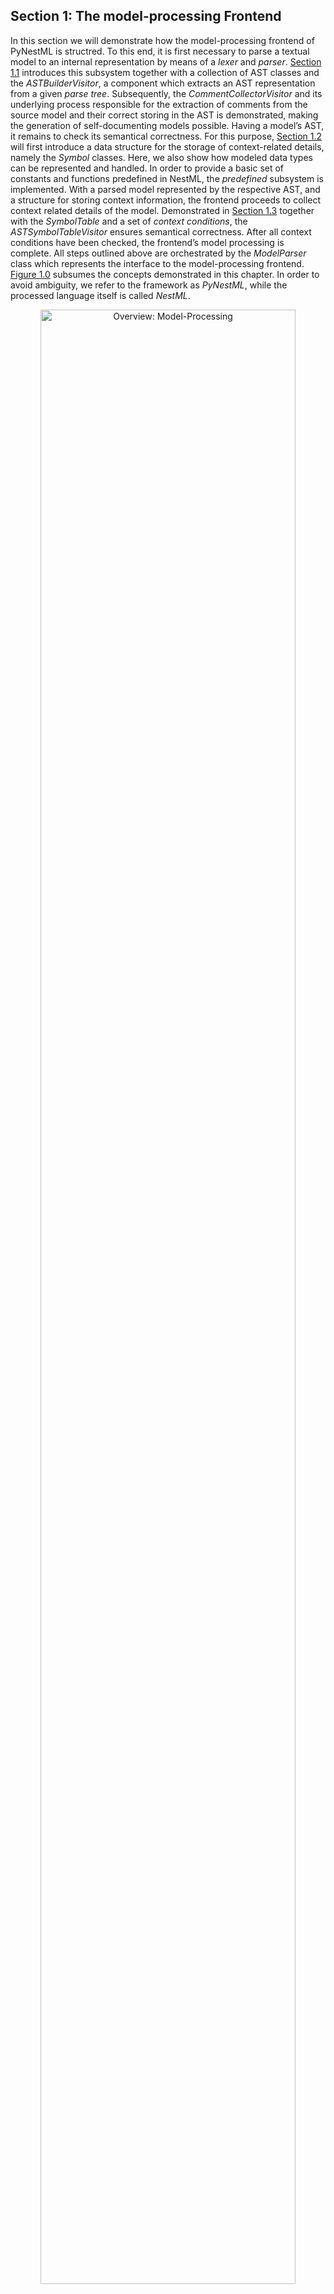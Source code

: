 ## Section 1: The model-processing Frontend
<a name="chap:main:front:intro"></a> 

In this section we will demonstrate how the model-processing frontend of PyNestML is structred. To this end, it is first necessary to parse a textual model to an internal representation by means of a *lexer* and *parser*. [Section 1.1](#chap:main:front:ast)  introduces this subsystem together with a collection of AST classes and the *ASTBuilderVisitor*, a component which extracts an AST representation from a given *parse tree*. Subsequently, the *CommentCollectorVisitor* and its underlying process responsible for the extraction of comments from the source model and their correct storing in the AST is demonstrated, making the generation of self-documenting models possible. Having a model’s AST, it remains to check its semantical correctness. For this purpose, [Section 1.2](#chap:main:front:typing) will first introduce a data structure for the storage of context-related details, namely the *Symbol* classes. Here, we also show how modeled data types can be represented and handled. In order to provide a basic set of constants and functions predefined in NestML, the *predefined* subsystem is implemented. With a parsed model represented by the respective AST, and a structure for storing context information, the frontend proceeds to collect context related details of the model. Demonstrated in [Section 1.3](#chap:main:front:semantics) together with the *SymbolTable* and a set of *context conditions*, the *ASTSymbolTableVisitor* ensures semantical correctness. After all context conditions have been checked, the frontend’s model processing is complete. All steps outlined above are orchestrated by the *ModelParser* class which represents the interface to the model-processing frontend. [Figure 1.0](#fig1.0) subsumes the concepts demonstrated in this chapter. In order to avoid ambiguity, we refer to the framework as *PyNestML*, while the processed language itself is called *NestML*.

<p align="center">
  <img src="pic/front_overview_cropped.jpg" width="90%"  alt="Overview: Model-Processing"/>
</p>
<a name="fig1.0"> </a>
<p>
<b>Figure 1.0</b>: Overview of the model-processing Frontend: The <i>lexer</i> and <i>parser</i> process a textual model to the corresponding <i>parse tree</i> and can be completely generated from a grammar artifact. The <i>ASTBuilderVisitor</i> is responsible for the initialization of a model’s AST, employing classes which conform to the DSL’s grammar. After the AST has been constructed, the <i>CommentCollectorVisitor</i> collects and stores all comments stated in the source model. The <i>ASTSymbolTableVisitor</i> subsequently collects context information of the model by utilizing <i>Symbols</i> and the <i>predefined</i> subsystem. <i>Semantic Checks</i> conclude the processing by checking the model for semantical correctness. All steps are orchestrated by the <i>ModelParser</i>.
</p>

### Section 1.1: Lexer, Parser and AST classes
<a name="chap:main:front:ast"></a>

The first step during the processing of a textual model is the creation of an internal representation by means of an AST. For this purpose, it is first necessary to implement a *lexer* and *parser* which read in a textual model and create a respective *parse tree*. However, the parse tree represents an immutable data structure where no data retrieval and modification operations are provided, making required transformations and interactions difficult. Consequently, a refined representation in the from of an AST has to be derived. It is therefore necessary to implement a collection of AST classes used to store individual elements of the AST. In order to retrieve all required information from the parse tree and instantiate a respective AST, the *ASTBuilderVisitor* is implemented. The result is a model’s AST which can be used for further checks and modifications. All these steps are encapsulated in the orchestrating *ModelParser* class. [Figure 1.1](#fig1.1) provides an overview of the components as introduced in this section.

<p align="center">
<img src="pic/front_parser_overview_cropped.jpg" width="90%" alt="Overview of the lexer, parser and the AST classes">
</p>
<a name="fig1.1"></a>
<p>
<b>Figure 1.1</b>: Overview of the lexer, parser and the AST classes: The grammar represents the artifact from which the lexer and parser are generated. Moreover, the <i>ASTBuilderVisitor</i> class extends the generated <i>ParseTreeVisitor</i> class and transforms the handed over parse tree to the respective AST. The <i>ASTNodeFactory</i> features a set of operations for node initialization. The <i>ModelParser</i> encapsulates all processes and can be used to parse complete models or single statements.
</p>

Although possible, *lexer* and *parser* are usually not implemented by hand but rather generated from their respective grammar. In the case of PyNestML, [*Antlr*](http://www.antlr.org/) was selected to define the grammar and generate the lexer and parser. For this purpose, it is first necessary to create the grammar of the language. Although modular and easy to understand, PyNestML’s grammar is still an artifact of several hundreds lines of code. In the following we will therefore use a simplified working example as depicted in [Figure 1.2](#fig1.2). The grammar as used to define the complete language can be found [here](../../pynestml/grammars/PyNestMLParser.g4). The grammar is hereby an artifact structured according to Antlr’s syntax and defines which rules and tokens the language accepts. All concepts as introduced for the working example are implemented analogously for the complete grammar.

<p align="center">
<img src="pic/front_grammar_cropped.jpg" alt="A simplified grammar." width="70%" >
</p>
<a name="fig1.2"></a>
<p>
<b>Figure 1.2</b>: A simplified grammar: Each neuron model is introduced by the keyword *neuron* and the neuron’s name. A model is composed of an arbitrary number of *blocks* consisting of a name and a set of *declarations* and *assignments*. Declarations consist of a name, the data type and a value-defining expression, while assignments only utilize a left-hand side name and a value-providing expression. *Expressions* are either simple, i.e., a string, boolean or integer literal, or arithmetic combinations of other expressions.
</p>

Starting from the grammar, Antlr is used to generate the respective lexer and parser, making an error-prone implementation by hand unnecessary. A shell script is provided that encapsulates the invocation to Antlr4 and command-line parameters, and can be found in [pynestml/grammars/generate_lexer_parser](../../pynestml/grammars/generate_lexer_parser). It will generate the lexer, parser and visitor components in the directory [pynestml/generated](../../pynestml/generated). The files in this directory are not intended to be edited by hand, but must always be generated on the basis of the grammar.

Consequently, these components can be used in a black-box manner, where only the interface is of interest. The generated lexer expects a file or string to parse, and returns the respective token stream. Storing and interacting with the stream of tokens can be beneficial whenever a derivation of additional details in the initial model is required, e.g., the model comments. The token stream is handed over to the parser which creates a parse tree representation of the model according to the grammar rules. Both steps as well as the derivation of an AST are encapsulated in the *ModelParser* class whose *parse_model* behavior is illustrated in [Figure 1.3](#fig1.3).

<p align="center">
<img src="pic/front_processing_cropped.jpg" alt="The model-parsing process" width="80%" >
</p>
<a name="fig1.3"></a>
<p>
<b>Figure 1.3</b>: The model-parsing process: First, a model is decomposed into a stream of token objects. If a literal in the model is not constructed according to the token definitions, the process is terminated and the problem reported. Otherwise, the token stream is handed over to the parser which constructs a parse tree by taking the grammar rules into account. For sequences of tokens which are not constructed according to a grammar rule, an error is reported and the process terminated. A constructed parse tree is handed over to the *ASTBuilderVisitor* which constructs the respective AST. Finally, all comments are retrieved and stored.
</p>

Besides complete models, it is also often of interest to parse single instructions or expressions from a given string, e.g., for AST-to-AST transformations. The *ModelParser* class therefore provides parsing methods for each production in the grammar artifact, which can then be used to parse the respective element directly from a given string. In all cases, first, the parse tree is created by means of the generated lexer and parser. Subsequently, the further on introduced *ASTBuilderVisitor* is used to derive a respective AST representation.

<p align="center">
<img src="pic/front_astclasses_cropped.jpg" alt="Overview of the AST classes" width="90%" >
</p>
<a name="fig1.4"></a>
<p>
<b>Figure 1.4</b>: Overview of the AST classes: The *ASTNode* represents a base class for all concrete AST classes. Each AST node stores a reference to a *SourceLocation* object, representing the position in the textual model where the element has been defined. The *ASTNodeFactory* is used to create new instances of AST nodes.
</p>

AST classes couple fields for all required values with data retrieval and modification operations. The abstract *ASTNode* class represents the base class which is extended by all concrete node classes. It implements features which are common for all concrete nodes, namely the *source location* of the element, a *comment* field as well as a reference to the respective *scope* of the element, cf. [Section 1.3](#chap:main:front:semantics) . Moreover, it prescribes abstract methods which have to be implemented by all subclasses: The *equals* method can be used to check whether two objects are equal in terms of their properties, while an overwritten *\_\_str\_\_* method returns the element in a human-readable form. The concrete *accept* method is used by the further on introduced visitors in order to interact with the object.

A source location is an object of the *SourceLocation* class. By encapsulating this property in a separate class it is possible to provide a set of common utility. Among others the following two methods were implemented: The *before* function checks whether the current source location in the model is before a handed over one, while the *encloses* function indicates whether one source location encloses a different one.

Concrete AST classes are implemented according to the DSL’s grammar. Explicit terminals such as the plus symbol are indicated by boolean fields, e.g., storing *true* whenever a respective terminal has been used. Implicitly declared terminals, e.g., *NAME*, are stored with the values stated in the textual model. References to sub-productions such as the *simple expression* are treated in the same manner, although here a reference to the initialized AST node of the sub-production is stored. Besides standard functionality for the retrieval of data, each AST class inherits and implements all operations as declared in the abstract *ASTNode* class. [Figure 1.5](#fig1.5) illustrates how the *ASTExpression* and *ASTSimpleExprssion* classes are constructed from the respective production in the grammar.

Due to Python’s missing concept of method overloading, it is not possible to define several standard constructors for a single AST class. This problem is tackled by means of the *factory* pattern<sup>[5](#5)</sup>. For each instantiable node, the *ASTNodeFactory* class defines one or more operations which can be invoked to return a new object of the respective class, cf. [Figure 1.4](#fig1.4). By providing all functions with a distinct name, method overloading is avoided.

<p align="center">
<img src="pic/front_gram2ast_cropped.jpg" alt=" From Grammar to AST Classes" width="90%" >
</p>
<a name="fig1.5"></a>
<p>
<b>Figure 1.5</b>: From Grammar to AST Classes: Each production in the grammar is used to construct a new AST class. For each terminal and referenced sub-rule, an attribute is created. A set of operations provides functionality for the visualization of nodes, data retrieval, and manipulation.
</p>

The *ASTBuilderVisitor* class implements a parse tree visiting process which initializes the respective AST representation. As demonstrated in [Figure 1.6](#fig1.6), the processing encapsulated in this class visits all nodes in a model’s parse tree and creates AST nodes with the retrieved information. The parse tree stores all terminals, e.g., numeric values, as strings. For token classes which model value classes, e.g., strings or numeric values, their values are stored in correctly typed attributes of the AST. For each field of a parse tree node, the *ASTBuilderVisitor* therefore checks whether a value is available, e.g., a stated numeric literal. In cases where a value has been provided, it is retrieved, correctly casted and stored in the AST node. For non-terminals, the procedure is executed recursively by calling the *visit* method. The result is an initialized AST.

<p align="center">
<img src="pic/front_builder_code_cropped.jpg" alt="The *ASTSimpleExpression* node creating method"
	width ="80%">
</p>
<a name="fig1.6"></a>
<p>
<b>Figure 1.6</b>: The *ASTSimpleExpression* node creating method: With the overall  structure of the DSL in mind, this method is constructed to directly store correctly typed values. The position of the element in the model is retrieved and stored in a new *SourceLocation* object. Finally, a new AST node is created by the respective factory method.
</p>

Although not crucial for the correct generation of a model implementation, comments as contained in the source model can be beneficial whenever an inspection of generated code is necessary. Here, it is often intended to retain source comments. As declared in [Figure 1.2](#fig1.2), the lexer hands all elements embedded in comment tags over to a different token channel. Each comment is delegated to the comment channel, where all comment tokens are stored and retrieved whenever required. In order to extract and transfer comments from tokens to their respective AST nodes, the *CommentCollectorVisitor* has been implemented, cf. [Figure 1.7](#fig1.7).

<p align="center">
<img src="pic/front_commentCD_cropped.jpg" alt="The *CommentCollectorVisitor*"
	width ="50%">
</p>
<a name="fig1.7"></a>
<p>
<b>Figure 1.7</b>: The *CommentCollectorVisitor*: The visitor implements a process for the collection of comments in arbitrary nodes of the parse tree. In order to simplify the processing, merely the *visit* method has to be called. This method delegates the work to the *get_comments* function and finally returns all collected comments. The comment collector extends the *ParseTreeVisitor* and is called within the *ASTBuilderVisitor* whenever an AST is constructed.
</p>

It inspects the token stream and retrieves all comments which belong to the corresponding node. For this purpose, the *CommentCollectorVisitor* stores a reference to the initial token stream. Moreover, four methods are provided: The *get_comment* function represents the orchestrating method and is used to invoke the collection of all pre-comments (stated before a statement or block), the in-comments (single line comments in the same line) and finally the post-comments stated after a statement or block in the textual model. In the following, we exemplify the processing of pre-comments, the same procedure is applied analogously for the collecting of in- and post-comments. It should be noted that detection of a comment’s target is ambiguous. For instance, in a situation where two statements with a single comment in between are given without any white-line separating one or the other, it is not possible to determine whether it represents a post-comment of the first statement or the pre-comment of the second one. The following simple yet sufficient concept has been developed: In order to highlight a comment as belonging to a certain element, it is necessary to separate the comment by means of a white-line as demonstrated in [Figure 1.8](#fig1.8). In the case that no white-line is injected, the comment is handed over to the previous and subsequent element. The user is therefore able to denote which comments belong to which element by inserting additional newlines.

<p align="center">
<img src="pic/front_comment_cropped.jpg" alt="Illustration of the comment-processing routine" >
</p>
<a name="fig1.8"></a>
<p>
<b>Figure 1.8</b>: Illustration of the comment-processing routine: The target of a comment is recognized unambiguously if a separating white-line is inserted, otherwise the comment is added to both enclosing nodes.
</p>


The processing of pre-comments is implemented in the following manner: First, the *CommentCollectorVisitor* checks whether the processed node represents the first element in the artifact (e.g., the first definition of a neuron). In this case, the number of white-lines before the element is not relevant and all preceding comments are stored together with the node. Otherwise, starting from the position of the current context, the token stream is inspected in a reversed order. In the case that a normal element token (e.g., the declaration of a variable) is detected, the loop is terminated since the next element has been reached. If a comment token is detected, then it is put on a stack. Such a handling is required in order to detect whether the comment belongs to the currently handled node, or represents an in-comment of the previous node. If an empty line is detected, then all tokens on the stack are stored in the list of returned comments. Whenever two subsequent white-line tokens have been detected (thus a separating white-line), the overall process is terminated. The visitor returns the collected list of comments in a reversed order to preserve the initial ordering. This process is executed analogously for post-comments. However, here it is not necessary to reverse the list or the token stream. A inverse traversal of the token stream is only necessary to detect where a pre-comment has been terminated. In the case of in-comments, no special handling is implemented. Instead it is simply checked whether before the next end-of-line marker a comment token is contained. To make comments more readable, the *replace_delimeters* function removes all comment delimiters from the comment string.

Separating the model-parsing and comment-collecting subprocesses leads to an even clearer separation of concerns and benefits maintainability. New types of comment tags can be easily implemented without the need to modify the AST builder. All modifications are therefore focused in the *CommentCollectorVisitor*, while the initial grammar is kept programming language-agnostic. The comment-collecting operation is invoked during the initialization of an individual AST node in the AST builder.

This section introduced the model-parsing process which constructs the AST from a textual model. Here, we first introduced the starting point of each DSL, namely the grammar artifact, and subsequently outlined how the implementation of a lexer and parser by hand can be avoided by means of Antlr. Instead, these components were generated and embedded into PyNestML. Due to the missing typing and assisting methods in the parse tree as returned by the parser, a set of AST classes was implemented and introduced in detail. Each class represents a data structure which is used to store details as retrieved from the parse tree. To this end, the *ASTBuilderVisitor* class and its AST initializing approach were demonstrated. The result of steps introduced above is a parsed model represented through an AST. Finally, the *CommentCollectorVisitor* demonstated how comments in source models can be collected and stored. Although not crucial for creation of correct target artifacts, comments can still be beneficial for troubleshooting the generated code.

### Section 1.2: Symbol and Typing System
<a name="chap:main:front:typing"></a>

Continuing with an initialized AST, PyNestML proceeds to start collecting information regarding the context. For this purpose, we first establish a data structure for the storage of context related details by means of symbol. Subsequently we demonstrate how predefined properties of PyNestML are integrated by means of the *predefined* subsystem. Finally, we show how types of expressions and declarations can be derived.

<p align="center">
<img src="pic/front_symbols_cropped.jpg" alt="The *Symbol* subsystem." >
</p>
<a name="fig1.9"></a>
<p>
<b>Figure 1.9</b>: The *Symbol* subsystem: The abstract *Symbol* class prescribes common properties. This class is implemented by the *TypeSymbol* to represent concrete types. *FunctionSymbol* and *VariableSymbol* store declared functions and variables. For more modularity, the *UnitType* class is used as a wrapper around the *AstroPy* unit system<sup>[6](#6)</sup>. *VariableType* and *BlockType* represent enumerations of possible types of variables and blocks.
</p>

The concept of *symbols* is often used to store details of pre- and user-defined functions and variables. Each defined element is represented by an invididual symbol instance, which can then be used to check the respective context. The abstract *Symbol* class represents a base class for arbitrary symbols. It features attributes which are common for all concrete symbol types, amongst others a *reference* to the AST node used to create the symbol, the *scope* in which the element is located, the *name* of the symbol and a *comment*. Besides common data encapsulation methods, only the *isDefinedBefore* method is provided. This method checks whether a symbol has been defined before a certain *source location* and is used during semantical checks, cf. [Section 1.3](#chap:main:front:semantics). [Figure 1.9](#fig1.9) provides an overview of classes as implemented in PyNestML to enable a storage of semantics and types.

A *TypeSymbol* represents a type as used in declarations and function signatures, and can be either a primitive or a physical unit. In its current state, the type system supports the primitive types *integer*, *real*, *void*, *boolean* and *string*. Whether a type is a primitive is represented by a boolean field for each type, while physical units are stored as references to the corresponding *UnitType* objects. The *UnitType* class is a simple wrapper for the *AstroPy* unit system and is used to couple an *AstroPy* unit object with a processable *name* as well as *equality*- and data-access operations. The final attribute of the *TypeSymbol* class is a boolean indicator whether a buffer or non-buffer type is represented. As indicated in the [grammar](../../pynestml/grammars/PyNestMLParser.g4), *spike* buffers can be declared with an arbitrary data type. As we will demonstrate in [Section 3](back.md), the backend utilizes different approaches for the generation of buffer and non-buffer types.

The *VariableSymbol* class represents the second type of symbols. Each *VariableSymbol* object symbolizes a variable or constant as defined in the source model. It stores the type of block in which it has been declared as an element of the *BlockType* enumeration type. According to the grammar, each variable symbol can be defined in a *state* block, the *parameters* or *internals* block, the *initial values* or *equations* block. Moreover, given the fact that ports are regarded as variables with stored values, the block types *input buffer current*, *input buffer spike* and *output* are provided. Finally, the type system is able to mark variables as being declared in a *local* block, e.g., a user-defined *function* block or the *update* block, or as a predefined element of PyNestML, e.g., the global time variable *t*. The type of a block in which the element has been declared is required for the correct generation of target platform-specific code as introduced in [Section 3](back.md). PyNestML marks variables defined in the *equations* block as being *shapes* or *equations*. Variables defined in the input block are marked as being a *buffer*, while all other elements are simple *variables*. To this end, the *VariableType* enumeration type is implemented. By utilizing such a specification it is easily possible to sort symbols according to the property they represent. A corresponding getter function can then be used to retrieve buffers or shapes as required in semantical checks and code generation. The remaining attributes represent a collection of characteristics which are common for declared elements: A variable symbol can have a *vector parameter* indicating that a vector variable is given. The boolean fields *is-predefined*, *is-function* and *is-recordable* indicate whether the elements have been marked by keywords in the source model or represent predefined concepts, i.e., an element which is always available in PyNestML as in the case of the global time variable *t*. The *is-conductance-based* marks buffers with the unit type *Siemens*<sup>[1](#1)</sup>, while the *type symbol* stores a reference to an object representing the type of the variable. The *declaring expression* as well as the *initial value* attributes are used in the context of equations. The *declaring expression* field stores a reference to the expression denoting how new values of the equation have to be computed. Analogously the *initial value* stores the starting value of a differential equation. In the case that a non-equation symbol is stored, the *declaring expression* is used to simply store a right-hand side expression.

The *FunctionSymbol* is the last type of symbol and stores references to pre- and user-defined functions. Consequently, each symbol consists of a *name* of the function, the return type represented by a type symbol and a list of parameter type symbols. A boolean field indicates whether the corresponding function is predefined or not. In contrast to the variable symbol, function symbols do not feature further specifications or characteristics, e.g., the type of block in which they have been defined. Consequently, only a basic set of data access operations is provided.

<p align="center">
<img src="pic/front_predefined_cropped.jpg" alt="The *predefined* subsystem." >
</p>
<a name="fig1.10"></a>
<p>
<b>Figure 1.10</b>: The *predefined* subsystem: By utilizing the *Symbol* classes, a collection of *UnitType* objects is created representing physical units. Together with primitive data types, these units are encapsulated in *type symbols* and stored in the *PredefinedTypes* collection, before being used in *PredefinedVariables* and *PredefinedFunctions*.
</p>

In order to initialize a basic collection of types, variables and symbols, the *predefined* modules as illustrated in [Figure 1.10](#fig1.10) are used. All four types of the further on introduced symbol collections ensure that a basic set of components is always available in processed models. In the case of physical units, the units as provided by PyNestML represent a functionally complete set, i.e., it is possible to derive arbitrary units by combining the provided ones.

The *PredefinedUnits* class subsumes a routine used to initialize all basic physical units. [Figure 1.11](#fig1.11) exemplifies how for each base unit, e.g., *volt* or *newton*, and each available *prefix*, e.g., *milli* or *deci*, a combined *AstroPy* unit is created and wrapped in an object of the previously presented *UnitType* class. As opposed to variables which are only valid in their corresponding models, units and types are not specific to a certain neuron context, but valid for all possible models. Consequently, PyNestML stores all types globally for all processed models. The *PredefinedUnits* class features operations to check whether a given string represents a valid unit definition, e.g., *ms*, while the *getUnit* method is used to retrieve the object representing a unit defined by the string. At runtime, often new combinations of existing bases are derived. For instance, in the case of a multiplication of two variables of type *ms*, it is necessary to derive and register a new unit *ms^2^*. While the derivation of new units is delegated to the further on introduced visitors, the *registerUnit* method can be used to insert a new unit into the type system. An encapsulation of units in the *UnitType* instances and the storage in the *PredefinedUnits* collection makes maintenance and extensions easy to achieve: In the case that the given type system is no longer applicable or a new alternative has been found, the corresponding *UnitType* wrapper can be simply wrapped around a different library without affecting the remaining framework.

<p align="center">
<img src="pic/front_combunits_cropped.jpg" alt="Instantiation of SI units with *AstroPy* @astro2013" width="80%" >
</p>
<a name="fig1.11"></a>
<p>
<b>Figure 1.11</b>: Instantiation of SI units with *AstroPy*: First, all basic units and all available prefixes are collected in two separate lists. Then, for each unit and each prefix, a combined unit is created, e.g., with the prefix *kilo* and the unit *gram*, a new unit *kg* is initialized. Each created unit is represented by an AstroPy unit object. For equality checks and printing operations, the *UnitType* wrapper class is used around each AstroPy unit object.
</p>

Beside physical units, PyNestML is also able to store other types. As previously introduced, primitive types are the second type of objects which have to be managed. For this purpose, PyNestML subsumes physical units and primitive types in a single class, namely the *PredefinedTypes*. In consequence, predefined types consist of type symbols for the primitive types as well as all units stored in the *PredefinedUnits* class. This separation has been employed in order to provide a central component for the handling of predefined as well as collected types, while the unit system in the background remains an exchangeable component. For each unit stored in the *PredefinedUnits*, PyNestML creates a new type symbol and stores it in the *PredefinedTypes*. Moreover, all types are treated as *singletons*<sup>[5](#5)</sup>, i.e., the system detects and prevents redundant registration of a given type. Consequently, whenever the *getType* operation is called, only a reference is returned. Only buffer and non-buffer type symbols are treated as individual instances due to their different handling in the generating backend. The handling of types as singletons makes equality checks easy to achieve and reduces the overall memory consumption during the model processing<sup>[2](#2)</sup>. The *PredefinedTypes* class features a set of operations used to get a type symbol or register a new one. The *getType* function includes a more elaborated processing. Physical unit objects which do not represent real units, e.g., in the case of *ms/ms  = 1*, are detected and treated as being *real* typed. Each unit is simplified before being registered in order to avoid a redundant storage of equal units, e.g., *ms == ms\*ms/ms*. In conclusion, this method represents the overall interface to type systems and makes extensions by new primitive as well as unit types easy to achieve, while the architecture remains modular. With the *PredefinedTypes* class all components required to derive new types are already available in PyNestML, i.e., by combining basic physical units the type system is able to deal with compound units.

Types are subsequently used in the *PredefinedVariables* and *PredefinedFunctions* classes to denote the types of the elements. The *PredefinedVariables* class stores all predefined variables available in PyNestML. In its current state, PyNestML provides a set of predefined variables often required in neuroscientific models, including the global time constant *t* for the time past the start of the simulation, and Euler’s number *e*. Moreover, PyNestML features a concept for *unit variables*. Consequently, it is also possible to utilize the name of a physical unit as a variable. By utilizing such a concept it is easily possible to state expressions representing new, compounded units as part of a computation. For instance, a given expression *55 \* mV/nS* is treated as semantically as well as syntactically correct. By handling units as predefined variables, the framework is able to apply the same set of arithmetic rules as for all other types of expressions. Compound physical units are therefore created by stating defining arithmetic expressions with basic units. All units as defined in the *PredefinedTypes* class are therefore also registered as predefined variables. However, in contrast to derived physical units which are automatically stored in the set of predefined types, PyNestML does not add new unit variables to the predefined variables. Such a handling is not required since complex arithmetic combinations of units are treated as an aggregation of basic units, consequently, only variables for basic units are required. The *PredefinedVariables* class features methods for the retrieval of symbols for predefined variables as well as a *getVariable* method which can be used to detect if a variable is predefined. In the case that a handed over name does not correspond to a variable, *none* is returned. In this case, the client method has to take care of correct steps. In contrast to types, variable symbols located in concrete models are never added to the set of predefined ones given the fact, that these properties are local to their context and should not be visible to other models. PyNestML reports declarations of variables with the same name as one of the predefined variables as an error, cf. [Section 1.3](##chap:main:front:semantics).

Analogously to the *PredefinedVariables*, PyNestML uses the *PredefinedFunctions* class to store all predefined functions. In its current state, PyNestML supports 21 different mathematical and neuroscientific functions. As already introduced, each function symbol consist of a *name*, the type of the *return* value as well as a list of *parameter types*. All predefined functions are therefore individually initialized and stored. In order to ensure a correct type, type symbols managed by the *PredefinedTypes* class are retrieved and references stored. The *getFunction* method can then be used to request the function symbol for a specified name.

With a data structure for the representation of types as well as a basic collection of fundamental types, PyNestML is now able to enrich the previously constructed AST by a new property, namely the concrete type of all elements. For this purpose, all AST nodes which have to be specified by a type are now, after the AST has been constructed by the lexer and parser, extended by a reference to a *TypeSymbol* object. Based on the type of AST node for which the type has to be derived, this step has been separated into two different phases in order to enforce a clear separation of concerns. [Figure 1.12](#fig1.12) subsumes the type derivation subsystem.

<p align="center">
<img src="pic/front_typevisitoroverview_cropped.jpg" alt="Overview of the type-deriving visitor subsystem." >
</p>
<a name="fig1.12"></a>
<p>
<b>Figure 1.12</b>: Overview of the type-deriving visitor subsystem: The *ASTUnitTypeVisitor* derives correct types for declarations of types as stored in *ASTDataType* nodes, while the *ASTExpressionTypeVisitor* class takes care of correct type derivation in expressions. Here, a set of assisting sub-visitors is used to derive the type symbol based on the concrete type of the expression, e.g., boolean literals or arithmetic expressions, each of which corresponding to one production of the *expression* grammar rule.
</p>

The simpler case is the handling of data type declarations of constants and variables defined in the model. Given the grammar for the declaration of a type where no plus or minus arithmetic operators are supported, this processing can be completely implemented in a single method. This process is therefore encapsulated in the *ASTUnitTypeVisitor* class which derives the concrete type symbol of a type represented by an *ASTDataType* node. The visitor extends the base visitor class, traverses the tree and invokes further steps whenever an *ASTDataType* node is detected. The *visitASTDataType* method checks whether a primitive or a unit type is represented by the visited node.

In the case that a primitive type has been used, a respective type symbol is simply retrieved from the predefined types collection and the reference stored. Otherwise the handling is handed over to the *visitASTUnitType* subroutine. This method checks how the data type has been constructed. If a simple name is used, e.g., *mV*, then the corresponding symbol is retrieved from the predefined types and stored. Otherwise, the method proceeds to recursively descend to the leaf nodes of the AST node, cf. [Figure 1.13](#fig1.13). As defined in PyNestML's grammar, leaf nodes are always simple units or an integer typed value. The visitor checks which type of operation has been used to combine the leaf nodes and proceeds accordingly. For power expressions, e.g., ms^2^, first the type of the base is derived and consequently extended by means of the power operation. Encapsulated units, e.g., (ms\*nS), are updated by setting the outer unit according to the inner one. In the case of arithmetic point operators, the *visitASTUnitType* method first checks whether a division or multiplication of units is performed. For the former, the left-hand side is first inspected for its type. Given the fact that data types support a numeric value on the left-hand side, e.g., 1/ms, the *visitASTUnitType* method checks whether it is a numeric type or not. If a numeric value is used, the method retrieves and divides it by the right-hand side. In the case of unit types, the procedure is applied recursively. Multiplication of two units is handled analogously, although here the language does not provide a concept for numeric left-hand side values.

<p align="center">
<img src="pic/front_transdata_cropped.jpg" alt="Derivation of types in *ASTDataType* nodes."  width="75%" >
</p>
<a name="fig1.13"></a>
<p>
<b>Figure 1.13</b>: Derivation of types in *ASTDataType* nodes: First, the type defining expression is decomposed into its leaves. For each leaf, the corresponding type is retrieved from the *PredefiendTypes* class. Finally, all types are recombined according to the stated operations up to the root and the overall type is stored.
</p>

In the case of *expressions*, it is necessary to propagate the types of the leaves to the root of the AST node. This process requires a more sophisticated handling and traversal of the expression. The complex structure of expressions where line-, point- as well other operators can be used makes a modular structure necessary. The derivation of expression types is therefore handled by the *ASTExpressionTypeVisitor*, cf. [Figure 1.12](#fig1.12). Extending the base visitor, this class represents a traversal routine which, depending on the type of the currently processed expression, invokes an appropriate sub-visitor. The currently active sub-visitor is referenced in the *real self* attribute and indicates how parts of the expressions have to be handled. It consequently checks the type of an element in the expression, e.g., whether it is a boolean literal or an arithmetic combination of two subexpressions, and sets the *real self* visitor according to this element. In its current state, PyNestML supports 15 different sub-visitors, amongst others the *unary visitor* used to update the expression prefixed with a unary plus, minus or tilde, the *power visitor* for the calculation of the type of an exponent expression, the *parentheses visitor* for the type derivation of encapsulated expressions, the *logical not* visitor for the handling of negated logical expressions, the *dot* and *line operators* for handling of arithmetical expressions, the *comparison visitor* for handling of comparisons and the *binary logic* visitor for the handling of logical *and* and *or*.

<p align="center">
<img src="pic/front_transexpr_cropped.jpg" alt="Derivation of types in *ASTExpression* nodes."  width="75%" >
</p>
<a name="fig1.14"></a>
<p>
<b>Figure 1.14</b>: Derivation of types in *ASTExpression* nodes: Analogously to *ASTDataTypes* nodes, an expression is first decomposed into its leaf nodes. Subsequently, the corresponding <span>variable symbol</span> is resolved, and its <span>type symbol</span> retrieved. Type symbols are combined according to the operations used to construct the expressions. In the case of errors, e.g., a combination of boolean and numeric types, an error message is propagated to the root.
</p>

The use case demonstrated in [Figure 1.14](#fig1.14) exemplifies the overall process: Given the expression *10mV + V_m + (true and false)* with the variable *V\_m* of unit type *millivolt*, first, the *ASTExpressionTypeVisitor* descends to the leaf level, namely the nodes 10mV, V_m, true and false. For 10mV, the *numeric literal visitor* is activated which checks whether the expression utilizes a physical unit or not. In the case that a unit is used, the visitor resolves the name of the unit and sets the retrieved type symbol to the type of the node. If no unit is used, the visitor checks whether a *real* or *integer* literal is present and retrieves the corresponding type symbol from the predefined types collection. Analogously, the V_m variable is inspected by the *variable visitor*, and the variable name is resolved to the corresponding variable symbol. Each variable symbol stores a reference to its type symbol. Consequently, this type symbol is retrieved and used as the type of the literal in the expression, e.g., here the type *mV*. For the boolean *true* and *false*, the *boolean visitor* is used. It simply inspects whether a boolean literal has been used and sets the type of the corresponding expression to the boolean type symbol as stored in the predefined types collection. Having the types of all leaf nodes, the visitor starts to ascend. The expression 10mV + V\_m is a line operator combination of two values, thus the *line operator visitor* is activated. The arithmetic plus operator should only be applicable for numeric values and variables representing such. The left- as well as the right-hand side of the plus operator refer to unit values and have the same type, hence the overall type of the expression is set to *mV*. In the case of *true and false*, the *and* operator can only be used to combine boolean values, which applies in the given case, thus the *binary logic visitor* is used which updates the type of the combined expression to *boolean*. The boolean expression has been encapsulated in parentheses which makes an invocation of the *parentheses visitor* necessary. This visitor simply retrieves the type of the inner part of the encapsulated expression and updates the type of the overall expression accordingly, e.g., in our case to *boolean*. Finally, the root of the expression is reached, namely the arithmetic combination of the expressions *10mV+V_m* of type *mV* and *(true and false)* of type *boolean*. Obviously, such an expression is not correctly typed. The *line operator visitor* detects that incompatible types have been used and sets the type of the expression to an error value. In order to enable PyNestML to store either a correct type or an error message, the *Either* class is used. This class stores either a reference to a *type symbol* or a string containing an error message. By storing an object of this type instead of an undefined unit, PyNestML is able to derive and interact with errors and propagate the messages to the root of the expression. All detected errors are hereby reported as being of semantical nature, cf. [Section 1.3](#chap:main:front:semantics). In the given example, the overall type of the expression is an object of the *Either* class with an error message stating that an arithmetic combination of numeric and non-numeric values is not possible. Together with all remaining visitors, this system is able to derive the type of arbitrary expressions by propagating and combining leaf-node types to the root. Here we see exactly why the physical unit system *AstroPy* with its support for arithmetic operators was used: Given the expression *10mV \* 2ms*, PyNestML should be able to combine the underlying units to a new one, and the overall type of the expression should be set to *mV\*ms*. Such a processing is vehemently simplified if the framework’s underlying physical units library supports arithmetic operations on units for the creation of new ones.

This section introduced the type system and showed how PyNestML stores and processes declarations and their respective types. Here, we first implemented data structures to store details of defined elements in the model. Subsequently, we demonstrated how a set of predefined elements is initialized by the *predefined* subsystem. Finally, these elements were used to derive the type of all expressions located in the model by means of the *ASTDataTypeVisitor* and *ASTExpressionTypeVisitor* classes. We will come back to types in the next section where correct typing of expressions as well as other semantical properties are introduced.

###Section 1.3: Semantical Checks
<a name="chap:main:front:semantics"></a>

<p align="center">
<img src="pic/front_semantics_cropped.jpg" alt="Overview of semantical checks." >
</p>
<a name="fig1.15"></a>
<p>
<b>Figure 1.15</b>: Overview of semantical checks: The orchestrating *ModelParser* class utilizes the *ASTSymbolTableVisitor* to construct a model’s hierarchy of *Scope* objects. Each scope is populated by *Symbol* objects corresponding to elements defined in the respective model. In order to manage all processed neurons in a central unit, the *SymbolTable* class is used. Finally, the *ModelParser* calls all model-analyzing routines of the *CoCosManager* class and checks the model for semantical correctness. The *CoCosManager* class utilizes different *CoCos* to check several properties of the given model.
</p>

After the AST of a given model has been constructed, comments have been collected and the type of all elements derived, the model-processing frontend proceeds to the last step, namely the checking of the semantical correctness of a handed over textual model. For this purpose, we first implement data structures for the storage of a neuron’s concrete context, namely the *SymbolTable* and *Scopes* classes. In order to fill these components with context information, a collecting process implemented in the *ASTSymbolTableVisitor* is used. After the context of a model has been established, it remains to check for correct semantics. This task is delegated to the *CoCosManager*, a component which manages a collection of *context conditions*. [Figure 1.15](#fig1.15) illustrates which components have been implemented to store, collect and check semantical details of a model.

The *SymbolTable* class represents a container which maps neuron names to their respective global scope. The scope of an AST object is hereby an element of the *Scope* class which stores a reference to its parent scope, leading to a tree-like structure of the scope layering. Utilizing such a structure accelerates the resolving of symbols and eases the working with the context of a model. All elements contained in a scope are hereby stored in a list. Each element is either a *Symbol* or a sub-*Scope*. The final two attributes of the *Scope* class store details regarding the type of the scope and the source location. The former is used to enable an easy to conduct filtering of scopes. For this purpose the enumeration type *ScopeType* is implemented. Each scope is marked as being *global*, *update* or *function*. All elements defined outside the *update* and *function* block are stored in a neuron’s top-level scope, while the *update* and *function* block can be used to open new sub-scopes. The *source location* attribute contains the position enclosed by the scope. Storing this detail is beneficial especially in the case of error reports and troubleshooting of textual models.

Besides data retrieval and manipulation operations, the *Scope* class features several aiding methods: The *getSymbolsInThisScope* method can be used to retrieve all symbols in the current scope, while *getSymbolsInCompleteScope* also takes all shadowed symbols in ancestor scopes into account. The *getScopes* operation can be used to return all sub-scope objects of the current scope. In order to retrieve the top scope of a neuron, the *getGlobalScope* method can be used. Finally, the *resolve* methods are provided. The *Scope* class implements two different operations and supports a more precise retrieval of information. The *resolveToAllScopes* method can be used to retrieve all scopes in which a symbol with the handed over *name* and *symbol kind* has been declared. The *resolveToAllSymbols* returns the corresponding symbols. These methods can be used whenever shadowing of variables should be handled and all specified symbols returned. The respective single instance methods *resolveToScope* and *resolveToSymbol* can be used to return the first defined instance of a symbol specified by the parameters. Starting from the current scope, these methods first check if the specified symbol is contained in the scope. If such a symbol is found, it is simply returned, otherwise, the same operation is performed on the parent scope. In conclusion, this method can be used to check if a used element has been declared in the spanned scope of the current block. [Figure 1.16](#fig1.16) illustrates the resolution process.

<p align="center">
<img src="pic/front_resolve_cropped.jpg" alt="The symbol resolution process."  width="65%" >
</p>
<a name="fig1.16"></a>
<p>
<b>Figure 1.16</b>: The symbol resolution process: The request to return a *Symbol* object corresponding to a given name is received by the nested scope. The scope is checked, and if no symbol with the corresponding name and type is found, a recursive call to the resolution process on the nesting scope is performed. If a symbol has been found, it is returned, otherwise an error is indicated by returning *none*.
</p>

<p align="center">
<img src="pic/front_symbolsetup_cropped.jpg" alt="AST context-collecting and updating process."  width="75%" >
</p>
<a name="fig1.17"></a>
<p>
<b>Figure 1.17</b>: AST context-collecting and updating process: Starting at the root, i.e., the *ASTNeuron* object, the *ASTSymbolTableVisitor* creates a neuron-specific scope and descends into the AST. For each node, the routine checks if a child node is stored, and updates its scope according to the current one. Found declarations are used to create new symbols which are consequently stored in the parent’s scope.
</p>

The *SymbolTable* class represents a data structure which has to be instantiated and filled with the context information of concrete models. PyNestML delegates this task to the *ASTSymbolTableVisitor* class, a component which implements all required steps to fill the symbol table with life. The overall interface of this class consists of the  *visit* method which expects the concrete AST whose context shall be analyzed and updated accordingly. Based on the visited node, this operation invokes one of the following processings: In the case that an *ASTNeuron* node is visited, a new neuron wide scope is created. Moreover, in order to fill the scope with predefined properties which are always available in the context, references to elements of the *predefined* subsystem are stored. This step ensures that the resolution process of predefined and model-specific variables becomes transparent and accessible over the neuron’s scope. It is therefore not required to access individual collections of the *predefiend* subsystem to get the respective elements. Instead, all symbols required by a model are stored in its respective top-level scope and the *PredefinedTypes* collection. Moreover, given the structure of the visitor, it is not directly possible to indicate certain details to processed child nodes, e.g., the top level scope of the currently handled neuron or which type of block<sup>[3](#3)</sup> is processed. While the former is solved by a top-down update process as illustrated in [Figure 1.17](#fig1.17), i.e., before a node is visited, its scope is updated to the parent’s scope, the latter requires storage of additional details. Consequently, the type of the currently processed block is stored and represented as a value of the *BlockType* enumeration. Whenever a block of statements is entered, the type of the block is simply stored and removed after the block has been left. Newly created symbols inside the block check this value and derive the information in which type of block they were created. Such a processing is required in order to determine the *ScopeType* of each created (sub-) scope as well as the *BlockType* of created symbols<sup>[4](#4)</sup>.

The creation of new symbols and scopes is only required in a limited set of cases. Most often, only the scope reference of a handled element has to be updated. As shown in [Figure 1.17](#fig1.17), this step is done in a reversed order: The neuron’s root AST node stores a reference to its scope, and subsequently sets the scope of its child nodes to the parent scope. In the case that a block is detected which has to span its own local scope, i.e., an *update* or *function* block, a new *Scope* object is created and stored in the parent scope. This new object is then set as the scope of the nested block and the process is continued recursively. Thus, whenever a scope-spanning block is detected, a new scope is stored in the parent scope, and used in the following as the current scope. The individual *visit* methods of the *ASTSymbolTableVisitor* therefore first update the scopes of their child nodes before a further traversal is invoked. Constants and variables declared in the model require an additional step. Here it is necessary to create a new *Symbol* object representing the declared element. Concrete information regarding the specifications of the symbol is stored in the current AST object, while the *TypeSymbol* can be easily retrieved by inspecting the *ASTDataType* child node. Here we see exactly why a preprocessing by the *ASTDataTypeVisitor*, cf. [Section 1.2](#chap:main:front:typing), is required. Having an AST where all nodes have been provided with their respective *TypeSymbols*, the *ASTSymbolTableVisitor* can now easily retrieve this information and use it in *VariableSymbols*. All required details are therefore simply retrieved from the corresponding element, and a new *VariableSymbol* is created and stored in the current scope. In the case of user-defined functions, this process is performed analogously, although here a *FunctionSymbol* is created. The *ASTSymbolTableVisitor* executes this process for the whole AST and populates the symbol table with scope details. As a side effect, the scopes of all AST objects are updated correctly and can now be used for further checks.

<p align="center">
<img src="pic/front_cocos_cropped.jpg" alt="The *CoCosManager* and context conditions." width="70%"  >
</p>
<a name="fig1.18"></a>
<p>
<b>Figure 1.18</b>: The *CoCosManager* and context conditions: The *CoCosManager* class represents a central unit which executes all required checks on the handed over model. Each checked feature of the model is encapsulated by a single class which inherits the abstract *CoCo* class.
</p>

After a neuron’s scopes have been adjusted, the final step of the model-processing frontend is invoked, namely the checking of semantical correctness. This steps is performed by means of so-called *context conditions*. Here a modular structure has been employed. PyNestML implements each context condition as an individual class with the prefix *CoCo* and a meaningful name, e.g., *CocoVariableOncePerScope*. In order to subsume the overall checking routine in a single component, the *CoCosManger* class has been implemented, cf. [Figure 1.18](#fig1.18). Its *postSymbolTableBuilderChecks* method can be used to check all context conditions after the symbol table has been constructed, while the *postOdeSpecificationChecks* method checks if all ODE declarations have been correctly stated in the raw AST.

Given the fact that context conditions have the commonality of checking the context of a neuron model, PyNestML implements the abstract *CoCo* super class. All concrete context conditions therefore have to implement the *checkCoCo* operation which expects a single AST for checking. Concrete context condition classes describe in a self-contained manner which definitions lead to an erroneous model. Consequently, here a *black list* concept is applied: For models which feature certain characteristics it is not possible to generate correct results. These characteristics should be reported. In its current state, PyNestML features 25 different context conditions which ensure the overall correct structure of a given model. The following composition outlines the implemented conditions:

-   *CoCoAllVariablesDefined*: Checks whether all used variables are previously defined and no recursive declaration is stated.

-   *CoCoBufferNotAssigned*: Checks that no values are assigned to (read-only) buffers.

-   *CoCoConvolveCondCorrectlyBuilt*: Checks that each *convolve* function-call is provided with correct arguments, namely a *shape* and a *buffer*.

-   *CoCoCorrectNumeratorOfUnit*: Checks that the numerator of a unit type is equal to one, e.g., *1/mV*.

-   *CoCoCorrectOrderInEquation*: Checks whether a differential equation has been stated for a non-derivative, e.g., *V_m = V_m'* instead of *V_m' = V_m'*.

-   *CoCoCurrentBuffersNotSpecified*: Checks that *current* buffers are not specified with the keyword *inhibitory* or *excitatory*. Only *spike* buffers can be further specified.

-   *CoCoEachBlockUniqueAndDefined*: Checks that mandatory *update*, *input* and *output* blocks are defined exactly once, and all remaining types of blocks are defined at most once.

-   *CoCoEquationsOnlyForInitValues*: Checks that equations are only defined for variables stated in the *initial values* block.

-   *CoCoFunctionCallsConsistent*: Checks that all function calls are consistent, i.e., that the called function exists and the arguments are of the correct type and amount.

-   *CoCoFunctionHasRhs*: Checks that all attributes marked by the *function* keyword have a right-hand side expression.

-   *CoCoFunctionMaxOneLhs*: Checks that multi-declarations marked as *functions* do not occur, e.g., *function V_m,V_n mV = V_i + 42mV*. Several aliases to the same value are redundant.

-   *CoCoFunctionUnique*: Checks that all functions are unique, thus user-defined functions do not redeclare predefined ones.

-   *CoCoIllegalExpression*: Checks that all expressions are typed according to the left-hand side variable, or are at least castable to each other.

-   *CoCoInitVarsWithOdesProvided*: Checks that all variables declared in the *initial values* block are provided with the corresponding ODEs.

-   *CoCoInvariantIsBoolean*: Checks that the type of all given invariants is *boolean*.

-   *CoCoNeuronNameUnique*: Checks that no name collisions of neurons occur. Here, only the names in the same artifact are checked.

-   *CoCoNoNestNameSpaceCollision*: Checks that user-defined functions and attributes do not collide with the namespace of the target simulator platform NEST.

-   *CoCoNoShapesExceptInConvolve*: Checks that variables marked as *shapes* are only used in the *convolve* function call.

-   *CoCoNoTwoNeuronsInSetOfCompilationUnits*: Checks across several compilation units (and therefore artifacts) whether neurons are redeclared. Only invoked when several artifacts are given.

-   *CoCoOnlySpikeBufferWithDatatypes*: Checks that only *spike* buffers have been provided with a data type. *Current* buffers are always of type *pA*.

-   *CoCoParametersAssignedOnlyInParameterBlock*: Checks that values are assigned to parameters only in the *parameter* block.

-   *CoCoSumHasCorrectParameter*: Checks that *convolve* calls are not provided with complex expressions, but only variables.

-   *CoCoBufferQualifierUnique*: Checks that no qualifier is stated twice in an input buffer declaration, e.g., *inhibitory inhibitory spike*.

-   *CoCoUserDeclaredFunctionCorrectlyDefined*: Checks that user-defined functions are correctly defined, i.e., only parameters of the function are used, and the return type is correctly stated.

-   *CoCoVariableOncePerScope*: Checks that each variable is defined at most once per scope, i.e., no variable is redefined.

-   *CoCoVectorVariableInNonVectorDeclaration*: Checks that vector and scalar variables are not combined, e.g. *V + V\_vec* where *V* is scalar and *V\_vec* a vector.

In the following we exemplify the underlying process on two concrete *context conditions*, namely *CoCoFunctionUnique* and *CoCoIllegalExpression*. The former is used to check whether an existing function has been redefined in a given model. With the previously done work, this property can be easily implemented: Given the fact that in the basic context of the language no functions are defined twice, the *checkCoco* method of the *CoCoFunctionUnique* class simply retrieves all user-defined functions, resolves them to the corresponding *FunctionSymbols* as constructed by the *ASTSymbolTableVisitor* and checks pairwise whether two functions with the same name exist. In order to preserve a simple structure of PyNestML, function overloading is not included as an applicable concept. Thus, only collisions of function names have to be detected. If a collision has been detected, an error message is printed and stored by means of the further on introduced *Logger* class, cf. [Section 2](middle.md). With the names of all defined *FunctionSymbols* (and analogously *VariableSymbols*) it is easily possible to check whether a redeclaration occurred. Moreover, the stored reference to the corresponding AST node can be used to print the position at which the model is not correct, making troubleshooting possible. [Figure 1.19](#fig1.19) illustrates the *CoCoFunctionUnique* class.

<p align="center">
<img src="pic/front_cocos_example_cropped.jpg" alt="Simple and complex context conditions." width="65%" >
</p>
<a name="fig1.19"></a>
<p>
<b>Figure 1.19</b>: Simple and complex context conditions: Simple context conditions such as *CoCoFunctionUnique* can be implemented in a single function, while more complex conditions such as *CoCoIllegalExpression* also utilize additional classes and visitors. Both types of context conditions work on the handed over AST.
</p>

The second exemplified context condition *CoCoIllegalExpression* checks whether the expected data type of elements and their corresponding expressions have the same value. With the previously derived *TypeSymbols* of all AST nodes and the instantiated symbol table, here a simple process becomes sufficient for an in-depth checking of correctly typed models. To check correct typing of all required components, the assisting *CorrectExpressionVisitor* is implemented, cf. [Figure 1.19](#fig1.19). This visitor implements the basic *ASTVisitor* and overrides the *visit* method for nodes whose types have to be checked. In the case of *declarations* and *assignments*, it resolves the variable symbol of the left-hand side variable and retrieves the corresponding type symbol. For the right-hand side expression, the *getType* of the (simple) expression object is called. Finally, the *equals* method is used to check whether both types are equivalent. Here, an additional check has been implemented: Given the fact that most simulators disregard physical units, but work in terms of integers and doubles, it can be beneficial to allow certain implicit castings. For this purpose the *isCastableTo* method of the further on introduced *ASTUtils* class is used. This function can be invoked to check whether one given type can be converted to a different one. For instance, this method returns *true* whenever a physical unit *TypeSymbol* and a *real TypeSymbol* are handed over, since each unit typed value is implicitly regard as being of type real. Analogously, *real* and *integer* can be casted to each other, although here the fraction of a value might be lost. An implicit cast is always reported with a warning to inform the user of potential errors in the simulation. If an implicit cast is not possible, e.g., casting of a *string* to an *integer*, an error message is printed informing the user of a broken context. Warnings, therefore, state that a given model could possibly contain unintended behavior, while errors indicate semantical incorrectness.

The second type of checks as implemented in the *CoCoIllegalExpression* is a comparison of magnitudes: Values which utilize the same physical unit but differ in magnitude have to be regarded as being combinable. It should, therefore, be possible to add up *1mV* and *1V*, although the underlying combination of a prefix and unit is not equal. This task is handed over to the *differsInMagnitude* method of the *ASTUtils* class, cf. [Section 2](middle.md). This method simply checks whether the physical units without the prefixes are equal and returns the corresponding truth value. The remaining *context conditions* are implemented in an analogous manner: If complex checks on all nodes of the AST are required, a new visitor is implemented. In more simple cases a single function is sufficient. Errors and warnings are reported by means of the *Logger* class, cf. [Section 2](middle.md).

In this section, we introduced how context related details of a model can be stored and checked. For this purpose, we first implemented the *SymbolTable* class which stores references to all processed neuron scopes. The *Scope* class has hereby been used to represent scope spanning blocks which are then populated by sub-scopes and symbols. In order to instantiate a model’s scope hierarchy, the *ASTSymbolTableVisitor* was introduced. Finally, the constructed symbol table was used to check the context of the handed over model for correctness. Here, the orchestrating *CoCosManager* class delegated all required checks to individual *context condition* classes, with the result being an AST which has been tested for semantical correctness.

Go to [Section 2](middle.md).

---

<a name="1">[1]</a>: Conductance-based buffers are processed differently during code generation in NEST</a>

<a name="2">[2]</a>: At the beginning there are roughly 600 different basic units in PyNestML.</a>

<a name="3">[4]</a>:  state, function, equations etc.</a>

<a name="4">[4]</a>: A detail required for appropriate code generation, cf. [Section 3](back.md)</a>

<a name="5">[5]</a>: Design patterns: Elements of reusable object-oriented software, Gamma, Erich, 1995.</a>

<a name="6">[6]</a>: Astropy: A community Python package for astronomy, Astropy Collaboration, 2013.
</a>
